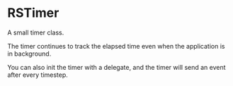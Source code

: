 RSTimer
=======

A small timer class.

The timer continues to track the elapsed time even when the application is in background.

You can also init the timer with a delegate, and the timer will send an event after every timestep.
